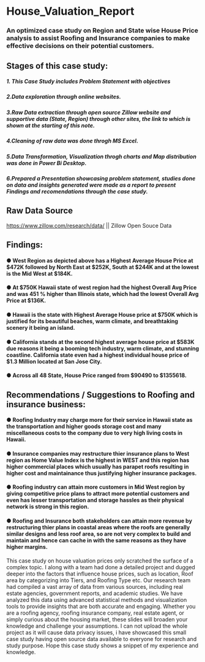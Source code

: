 # House_Valuation_Report
### An optimized case study on Region and State wise House Price analysis to assist Roofing and Insurance companies to make effective decisions on their potential customers.

## Stages of this case study:
##### 1. This Case Study includes Problem Statement with objectives 
##### 2.Data exploration through online websites.
##### 3.Raw Data extraction through  open source Zillow website and supportive data (State, Region) through other sites, the link to which is shown at the starting of this note.
##### 4.Cleaning of raw data was done throgh MS Excel.
##### 5.Data Transformation, Visualization throgh charts and Map distribution was done in Power Bi Desktop.
##### 6.Prepared a Presentation showcasing problem statement, studies done on data and insights generated were made as a report to present Findings and recomendations through the case study.

## Raw Data Source
https://www.zillow.com/research/data/  || Zillow Open Souce Data

## Findings:
#### ● West Region as depicted above has a Highest Average House Price at $472K followed by North East at $252K, South at $244K and at the lowest is the Mid West at $184K.
#### ● At $750K Hawaii state of west region had the highest Overall Avg Price and was 451 % higher than Illinois state, which had the lowest Overall Avg Price at $136K.
#### ● Hawaii is the state with Highest Average House price at $750K which is justified for its beautiful beaches, warm climate, and breathtaking scenery it being an island.
#### ● California stands at the second highest average house price at $583K due reasons it being a booming tech industry, warm climate, and stunning coastline. California state even had a highest individual house price of $1.3 Million located at San Jose City.
#### ● Across all 48 State, House Price ranged from $90490 to $1355618.

## Recommendations / Suggestions to Roofing and insurance business:
#### ● Roofing Industry may charge more for their service in Hawaii state as the transportation and higher goods storage cost and many miscellaneous costs to the company due to very high living costs in Hawaii.
#### ● Insurance companies may restructure thier insurance plans to West region as Home Value Index is the highest in WEST and this region has higher commercial places which usually has parapet roofs resulting in higher cost and maintainance thus justifying higher insurance packages.
#### ● Roofing industry can attain more customers in Mid West region by giving competitive price plans to attract more potential customers and even has lesser transportation and storage hassles as their physical network is strong in this region.
#### ● Roofing and Insurance both stakeholders can attain more revenue by restructuring thier plans in coastal areas where the roofs are generally similar designs and less roof area, so are not very complex to build and maintain and hence can cache in with the same reasons as they have higher margins.

This case study on house valuation prices only scratched the surface of a complex topic. I along with a team had done a detailed project and dugged deeper into the factors that influence house prices, such as location, Roof area by categorizing into Tiers, and Roofing Type etc.
Our research team had compiled a vast array of data from various sources, including real estate agencies, government reports, and academic studies. We have analyzed this data using advanced statistical methods and visualization tools to provide insights that are both accurate and engaging. Whether you are a roofing agency, roofing insurance company, real estate agent, or simply curious about the housing market, these slides will broaden your knowledge and challenge your assumptions. I can not upload the whole project as it will cause data privacy issues, i have showcased this small case study having open source data available to everyone for research and study purpose. Hope this case study shows a snippet of my experience and knowledge.
